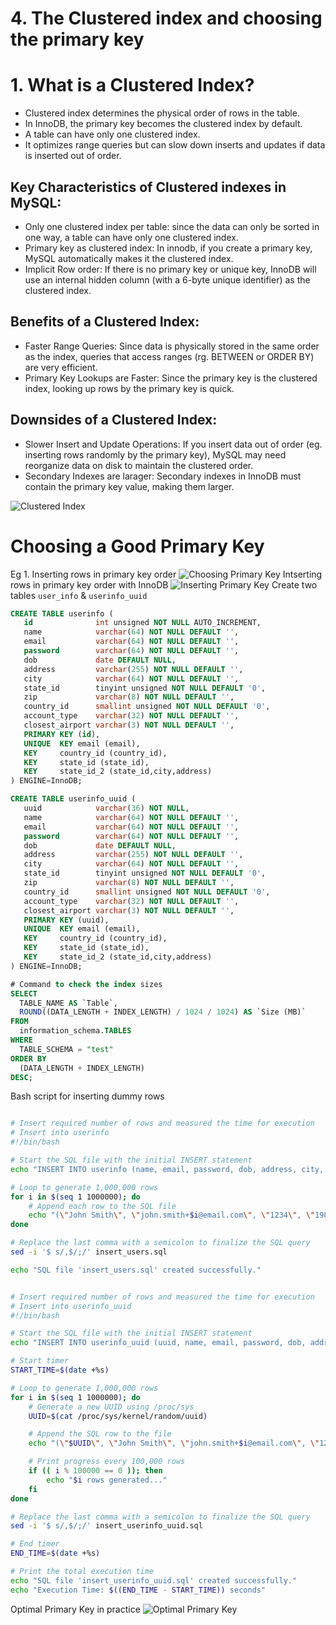 # 4. The Clustered index and choosing the primary key

# 1. What is a Clustered Index?
- Clustered index determines the physical order of rows in the table.
- In InnoDB, the primary key becomes the clustered index by default.
- A table can have only one clustered index.
- It optimizes range queries but can slow down inserts and updates if data is inserted out of order.

## Key Characteristics of Clustered indexes in MySQL:
- Only one clustered index per table: since the data can only be sorted in one way, a table can have only one clustered index.
- Primary key as clustered index: In innodb, if you create a primary key, MySQL automatically makes it the clustered index.
- Implicit Row order: If there is no primary key or unique key, InnoDB will use an internal hidden column (with a 6-byte unique identifier) as the clustered index. 

## Benefits of a Clustered Index:
- Faster Range Queries: Since data is physically stored in the same order as the index, queries that access ranges (rg. BETWEEN or ORDER BY) are very efficient.
- Primary Key Lookups are Faster: Since the primary key is the clustered index, looking up rows by the primary key is quick. 

## Downsides of a Clustered Index:
- Slower Insert and Update Operations: If you insert data out of order (eg. inserting rows randomly by the primary key), MySQL may need reorganize data on disk to maintain the clustered order.
- Secondary Indexes are larager: Secondary indexes in InnoDB must contain the primary key value, making them larger. 

![Clustered Index](/assets/clustered-index.png)

# Choosing a Good Primary Key
Eg 1. Inserting rows in primary key order
![Choosing Primary Key](assets/choosing-primary-key.png)
Intserting rows in primary key order with InnoDB
![Inserting Primary Key](assets/inserting-primary-key.png)
Create two tables `user_info` & `userinfo_uuid`
```sql
CREATE TABLE userinfo (
   id              int unsigned NOT NULL AUTO_INCREMENT,
   name            varchar(64) NOT NULL DEFAULT '',
   email           varchar(64) NOT NULL DEFAULT '',
   password        varchar(64) NOT NULL DEFAULT '',
   dob             date DEFAULT NULL,
   address         varchar(255) NOT NULL DEFAULT '',
   city            varchar(64) NOT NULL DEFAULT '',
   state_id        tinyint unsigned NOT NULL DEFAULT '0',
   zip             varchar(8) NOT NULL DEFAULT '',
   country_id      smallint unsigned NOT NULL DEFAULT '0',
   account_type    varchar(32) NOT NULL DEFAULT '',
   closest_airport varchar(3) NOT NULL DEFAULT '',
   PRIMARY KEY (id),
   UNIQUE  KEY email (email),
   KEY     country_id (country_id),
   KEY     state_id (state_id),
   KEY     state_id_2 (state_id,city,address)
) ENGINE=InnoDB;

CREATE TABLE userinfo_uuid (
   uuid            varchar(36) NOT NULL,
   name            varchar(64) NOT NULL DEFAULT '',
   email           varchar(64) NOT NULL DEFAULT '',
   password        varchar(64) NOT NULL DEFAULT '',
   dob             date DEFAULT NULL,
   address         varchar(255) NOT NULL DEFAULT '',
   city            varchar(64) NOT NULL DEFAULT '',
   state_id        tinyint unsigned NOT NULL DEFAULT '0',
   zip             varchar(8) NOT NULL DEFAULT '',
   country_id      smallint unsigned NOT NULL DEFAULT '0',
   account_type    varchar(32) NOT NULL DEFAULT '',
   closest_airport varchar(3) NOT NULL DEFAULT '',
   PRIMARY KEY (uuid),
   UNIQUE  KEY email (email),
   KEY     country_id (country_id),
   KEY     state_id (state_id),
   KEY     state_id_2 (state_id,city,address)
) ENGINE=InnoDB;

# Command to check the index sizes
SELECT
  TABLE_NAME AS `Table`,
  ROUND((DATA_LENGTH + INDEX_LENGTH) / 1024 / 1024) AS `Size (MB)`
FROM
  information_schema.TABLES
WHERE
  TABLE_SCHEMA = "test"
ORDER BY
  (DATA_LENGTH + INDEX_LENGTH)
DESC;
```

Bash script for inserting dummy rows
```bash

# Insert required number of rows and measured the time for execution
# Insert into userinfo
#!/bin/bash

# Start the SQL file with the initial INSERT statement
echo "INSERT INTO userinfo (name, email, password, dob, address, city, state_id, zip, country_id, account_type, closest_airport) VALUES" > insert_users.sql

# Loop to generate 1,000,000 rows
for i in $(seq 1 1000000); do
    # Append each row to the SQL file
    echo "(\"John Smith\", \"john.smith+$i@email.com\", \"1234\", \"1986-02-14\", \"1795 Santiago de Compostela Way\", \"Austin\", 1, \"18743\", 1, \"customer account\", \"aut\")," >> insert_users.sql
done

# Replace the last comma with a semicolon to finalize the SQL query
sed -i '$ s/,$/;/' insert_users.sql

echo "SQL file 'insert_users.sql' created successfully."


# Insert required number of rows and measured the time for execution
# Insert into userinfo_uuid
#!/bin/bash

# Start the SQL file with the initial INSERT statement
echo "INSERT INTO userinfo_uuid (uuid, name, email, password, dob, address, city, state_id, zip, country_id, account_type, closest_airport) VALUES" > insert_userinfo_uuid.sql

# Start timer
START_TIME=$(date +%s)

# Loop to generate 1,000,000 rows
for i in $(seq 1 1000000); do
    # Generate a new UUID using /proc/sys
    UUID=$(cat /proc/sys/kernel/random/uuid)

    # Append the SQL row to the file
    echo "(\"$UUID\", \"John Smith\", \"john.smith+$i@email.com\", \"1234\", \"1986-02-14\", \"1795 Santiago de Compostela Way\", \"Austin\", 1, \"18743\", 1, \"customer account\", \"aut\")," >> insert_userinfo_uuid.sql

    # Print progress every 100,000 rows
    if (( i % 100000 == 0 )); then
        echo "$i rows generated..."
    fi
done

# Replace the last comma with a semicolon to finalize the SQL query
sed -i '$ s/,$/;/' insert_userinfo_uuid.sql

# End timer
END_TIME=$(date +%s)

# Print the total execution time
echo "SQL file 'insert_userinfo_uuid.sql' created successfully."
echo "Execution Time: $((END_TIME - START_TIME)) seconds"
```

Optimal Primary Key in practice
![Optimal Primary Key](assets/optimal-primary-key.png)
